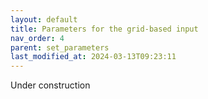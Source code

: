 ```yaml
---
layout: default
title: Parameters for the grid-based input
nav_order: 4
parent: set_parameters
last_modified_at: 2024-03-13T09:23:11
---
```


Under construction